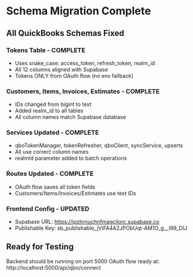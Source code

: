 ﻿# Schema Migration Complete

##  All QuickBooks Schemas Fixed

### Tokens Table -  COMPLETE
- Uses snake_case: access_token, refresh_token, realm_id
- All 12 columns aligned with Supabase
- Tokens ONLY from OAuth flow (no env fallback)

### Customers, Items, Invoices, Estimates -  COMPLETE  
- IDs changed from bigint to text
- Added realm_id to all tables
- All column names match Supabase database

### Services Updated -  COMPLETE
- qboTokenManager, tokenRefresher, qboClient, syncService, upserts
- All use correct column names
- realmId parameter added to batch operations

### Routes Updated -  COMPLETE
- OAuth flow saves all token fields
- Customers/Items/Invoices/Estimates use text IDs

### Frontend Config -  UPDATED
- Supabase URL: https://jpzhrnuchnfmagcjlorc.supabase.co
- Publishable Key: sb_publishable_jViFA4A2JPObUqt-AM1O_g__l99_DIJ

##  Ready for Testing
Backend should be running on port 5000
OAuth flow ready at: http://localhost:5000/api/qbo/connect

